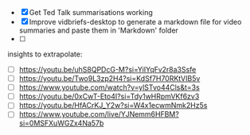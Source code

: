 - [X] Get Ted Talk summarisations working
- [X] Improve vidbriefs-desktop to generate a markdown file for video summaries and paste them in 'Markdown' folder
- [ ] 

insights to extrapolate:

- [ ] https://youtu.be/uhS8QPDcG-M?si=YiIYqFv2r8a3Ssfe
- [ ] https://youtu.be/Two9L3zp2H4?si=KdSf7H70RKtVIB5v
- [ ] https://www.youtube.com/watch?v=ylSTvo44Cls&t=3s
- [ ] https://youtu.be/0xCwT-Eto4I?si=Tdy1wHRpmVKf6zv3
- [ ] https://youtu.be/HfACrKJ_Y2w?si=W4x1ecwmNmk2Hz5s
- [ ] https://www.youtube.com/live/YJNemm6HFBM?si=0MSFXuWGZx4Na57b
